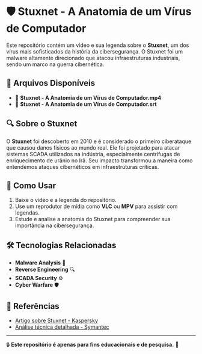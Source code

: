 # 🛡️ Stuxnet - A Anatomia de um Vírus de Computador  

Este repositório contém um vídeo e sua legenda sobre o **Stuxnet**, um dos vírus mais sofisticados da história da cibersegurança. O Stuxnet foi um malware altamente direcionado que atacou infraestruturas industriais, sendo um marco na guerra cibernética.

## 📁 Arquivos Disponíveis  

- 🎥 **Stuxnet - A Anatomia de um Vírus de Computador.mp4**  
- 📝 **Stuxnet - A Anatomia de um Vírus de Computador.srt**  

## 🔍 Sobre o Stuxnet  

O **Stuxnet** foi descoberto em 2010 e é considerado o primeiro ciberataque que causou danos físicos ao mundo real. Ele foi projetado para atacar sistemas SCADA utilizados na indústria, especialmente centrífugas de enriquecimento de urânio no Irã. Seu impacto transformou a maneira como entendemos ataques cibernéticos em infraestruturas críticas.  

## 📌 Como Usar  

1. Baixe o vídeo e a legenda do repositório.  
2. Use um reprodutor de mídia como **VLC** ou **MPV** para assistir com legendas.  
3. Estude e analise a anatomia do Stuxnet para compreender sua importância na cibersegurança.  

## 🛠️ Tecnologias Relacionadas  

- **Malware Analysis** 🦠  
- **Reverse Engineering** 🔍  
- **SCADA Security** ⚙️  
- **Cyber Warfare** 🛡️  

## 📖 Referências  

- [Artigo sobre Stuxnet - Kaspersky](https://securelist.com/stuxnet-facts-and-theories/57901/)  
- [Análise técnica detalhada - Symantec](https://www.symantec.com/content/en/us/enterprise/media/security_response/whitepapers/w32_stuxnet_dossier.pdf)  

---

🔒 **Este repositório é apenas para fins educacionais e de pesquisa.** 🚀  
